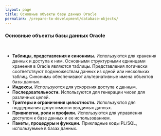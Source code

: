 ```yaml
---
layout: page
title: Основные объекты базы данных Oracle
permalink: /prepare-to-development/database-objects/
---
```


### Основные объекты базы данных Oracle


<br/>

<ul>
<li><strong>Таблицы, представления и синонимы.</strong> Используются для хранения данных и доступа к ним. Основными структурными единицами хранения в Oracle являются таблицы. Представления логически соответствуют подмножествам данных из одной или нескольких таблиц. Синонимы обеспечивают альтернативные имена объектов базы данных.</li>
<li><strong>Индексы.</strong> Используются для ускорения доступа к данным.</li>
<li><strong>Последовательности.</strong> Используются для генерации чисел для различных целей.</li>
<li><strong>Триггеры и ограничения целостности.</strong> Используются для поддержания допустимости вводимых данных.</li>
<li><strong>Привилегии, роли и профили.</strong> Используются для управления доступом к базе данных и ее использованием.</li>
<li><strong>Пакеты, процедуры и функции.</strong> Прикладные коды PL/SQL, используемые в базах данных.</li>
</ul>
